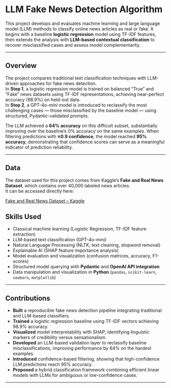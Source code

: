 # LLM Fake News Detection Algorithm

This project develops and evaluates machine learning and large language model (LLM) methods to classify online news articles as real or fake. It begins with a baseline **logistic regression** model using TF-IDF features, then extends the analysis with **LLM-based contextual classification** to recover misclassified cases and assess model complementarity.

---

## Overview

The project compares traditional text classification techniques with LLM-driven approaches for fake news detection.  
In **Step 1**, a logistic regression model is trained on balanced “True” and “Fake” news datasets using TF-IDF representations, achieving near-perfect accuracy (98.9%) on held-out data.  
In **Step 2**, a GPT-4o-mini model is introduced to reclassify the most challenging cases — those misclassified by the baseline model — using structured, Pydantic-validated prompts.

The LLM achieved a **64% accuracy** on this difficult subset, substantially improving over the baseline’s 0% accuracy on the same examples. When filtering predictions with **≥0.9 confidence**, the model reached **95% accuracy**, demonstrating that confidence scores can serve as a meaningful indicator of prediction reliability.

---

## Data

The dataset used for this project comes from Kaggle’s **Fake and Real News Dataset**, which contains over 40,000 labeled news articles.  
It can be accessed directly here:

[Fake and Real News Dataset – Kaggle](https://www.kaggle.com/clmentbisaillon/fake-and-real-news-dataset)


## Skills Used

- Classical machine learning (Logistic Regression, TF-IDF feature extraction)  
- LLM-based text classification (GPT-4o-mini)  
- Natural Language Processing (NLTK, text cleaning, stopword removal)  
- Explainable AI (SHAP feature importance analysis)  
- Model evaluation and visualization (confusion matrices, accuracy, F1-scores)  
- Structured model querying with **Pydantic** and **OpenAI API integration**  
- Data manipulation and visualization in **Python** (`pandas`, `scikit-learn`, `seaborn`, `matplotlib`)

---

## Contributions

- **Built** a reproducible fake news detection pipeline integrating traditional and LLM-based classifiers.  
- **Trained** a logistic regression baseline using TF-IDF vectors achieving 98.9% accuracy.  
- **Visualized** model interpretability with SHAP, identifying linguistic markers of credibility versus sensationalism.  
- **Developed** an LLM-based validation layer to reclassify baseline misclassifications, improving performance by 64% on the hardest examples.  
- **Introduced** confidence-based filtering, showing that high-confidence LLM predictions reach 95% accuracy.  
- **Proposed** a hybrid classification framework combining efficient linear models with LLMs for ambiguous or low-confidence cases.

---

